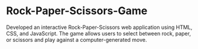 # Rock-Paper-Scissors-Game
Developed an interactive Rock-Paper-Scissors web application using HTML, CSS, and JavaScript. The game allows users to select between rock, paper, or scissors and play against a computer-generated move.
